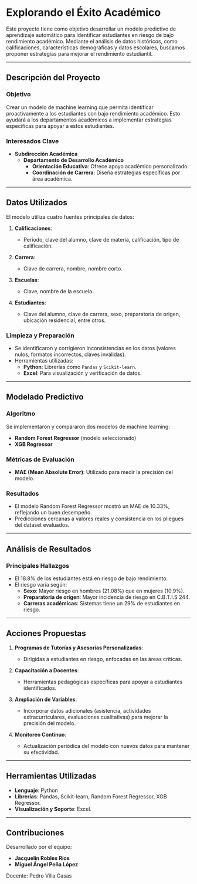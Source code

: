 # Explorando el Éxito Académico

Este proyecto tiene como objetivo desarrollar un modelo predictivo de aprendizaje automático para identificar estudiantes en riesgo de bajo rendimiento académico. Mediante el análisis de datos históricos, como calificaciones, características demográficas y datos escolares, buscamos proponer estrategias para mejorar el rendimiento estudiantil.

---

## Descripción del Proyecto

### Objetivo
Crear un modelo de machine learning que permita identificar proactivamente a los estudiantes con bajo rendimiento académico. Esto ayudará a los departamentos académicos a implementar estrategias específicas para apoyar a estos estudiantes.

### Interesados Clave
- **Subdirección Académica**
  - **Departamento de Desarrollo Académico**
    - **Orientación Educativa**: Ofrece apoyo académico personalizado.
    - **Coordinación de Carrera**: Diseña estrategias específicas por área académica.

---

## Datos Utilizados

El modelo utiliza cuatro fuentes principales de datos:

1. **Calificaciones**:
   - Período, clave del alumno, clave de materia, calificación, tipo de calificación.

2. **Carrera**:
   - Clave de carrera, nombre, nombre corto.

3. **Escuelas**:
   - Clave, nombre de la escuela.

4. **Estudiantes**:
   - Clave del alumno, clave de carrera, sexo, preparatoria de origen, ubicación residencial, entre otros.

### Limpieza y Preparación
- Se identificaron y corrigieron inconsistencias en los datos (valores nulos, formatos incorrectos, claves inválidas).
- Herramientas utilizadas: 
  - **Python**: Librerías como `Pandas` y `Scikit-learn`.
  - **Excel**: Para visualización y verificación de datos.

---

## Modelado Predictivo

### Algoritmo
Se implementaron y compararon dos modelos de machine learning:
- **Random Forest Regressor** (modelo seleccionado)
- **XGB Regressor**

### Métricas de Evaluación
- **MAE (Mean Absolute Error)**: Utilizado para medir la precisión del modelo.

### Resultados
- El modelo Random Forest Regressor mostró un MAE de 10.33%, reflejando un buen desempeño.
- Predicciones cercanas a valores reales y consistencia en los pliegues del dataset evaluados.

---

## Análisis de Resultados

### Principales Hallazgos
- El 18.8% de los estudiantes está en riesgo de bajo rendimiento.
- El riesgo varía según:
  - **Sexo**: Mayor riesgo en hombres (21.08%) que en mujeres (10.9%).
  - **Preparatoria de origen**: Mayor incidencia de riesgo en C.B.T.I.S 244.
  - **Carreras académicas**: Sistemas tiene un 29% de estudiantes en riesgo.

---

## Acciones Propuestas

1. **Programas de Tutorías y Asesorías Personalizadas**:
   - Dirigidas a estudiantes en riesgo, enfocadas en las áreas críticas.
   
2. **Capacitación a Docentes**:
   - Herramientas pedagógicas específicas para apoyar a estudiantes identificados.

3. **Ampliación de Variables**:
   - Incorporar datos adicionales (asistencia, actividades extracurriculares, evaluaciones cualitativas) para mejorar la precisión del modelo.

4. **Monitoreo Continuo**:
   - Actualización periódica del modelo con nuevos datos para mantener su efectividad.

---

## Herramientas Utilizadas

- **Lenguaje**: Python
- **Librerías**: Pandas, Scikit-learn, Random Forest Regressor, XGB Regressor.
- **Visualización y Soporte**: Excel.

---

## Contribuciones

Desarrollado por el equipo:
- **Jacquelin Robles Ríos**
- **Miguel Ángel Peña López**

Docente: Pedro Villa Casas

